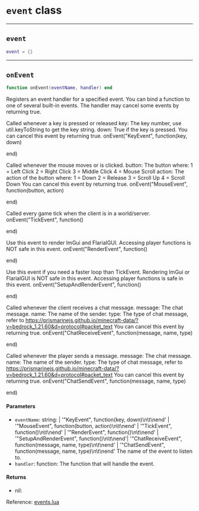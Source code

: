 # `event` class

-----

## `event`
```lua
event = {}
```

-----

## `onEvent`
```lua
function onEvent(eventName, handler) end
```
Registers an event handler for a specified event.
You can bind a function to one of several built-in events.
The handler may cancel some events by returning true.

Called whenever a key is pressed or released
key: The key number, use util.keyToString to get the key string.
down: True if the key is pressed.
You can cancel this event by returning true.
onEvent("KeyEvent", function(key, down)

end)

Called whenever the mouse moves or is clicked.
button: The button where:
1 = Left Click
2 = Right Click
3 = Middle Click
4 = Mouse Scroll
action: The action of the button where:
1 = Down
2 = Release
3 = Scroll Up
4 = Scroll Down
You can cancel this event by returning true.
onEvent("MouseEvent", function(button, action)

end)

Called every game tick when the client is in a world/server.
onEvent("TickEvent", function()

end)

Use this event to render ImGui and FlarialGUI.
Accessing player functions is NOT safe in this event.
onEvent("RenderEvent", function()

end)

Use this event if you need a faster loop than TickEvent.
Rendering ImGui or FlarialGUI is NOT safe in this event.
Accessing player functions is safe in this event.
onEvent("SetupAndRenderEvent", function()

end)

Called whenever the client receives a chat message.
message: The chat message.
name: The name of the sender.
type: The type of chat message, refer to https://prismarinejs.github.io/minecraft-data/?v=bedrock_1.21.60&d=protocol#packet_text
You can cancel this event by returning true.
onEvent("ChatReceiveEvent", function(message, name, type)

end)

Called whenever the player sends a message.
message: The chat message.
name: The name of the sender.
type: The type of chat message, refer to https://prismarinejs.github.io/minecraft-data/?v=bedrock_1.21.60&d=protocol#packet_text
You can cancel this event by returning true.
onEvent("ChatSendEvent", function(message, name, type)

end)

#### Parameters
- `eventName`: string: | '"KeyEvent", function(key, down)\n\t\nend' | '"MouseEvent", function(button, action)\n\t\nend' | '"TickEvent", function()\n\t\nend' | '"RenderEvent", function()\n\t\nend' | '"SetupAndRenderEvent", function()\n\t\nend'| '"ChatReceiveEvent", function(message, name, type)\n\t\nend' | '"ChatSendEvent", function(message, name, type)\n\t\nend' The name of the event to listen to.
- `handler`: function: The function that will handle the event.
#### Returns
- nil:

Reference: [events.lua](https://github.com/flarialmc/scripting-wiki/tree/main/autocomplete/game/events.lua)